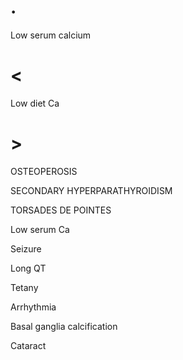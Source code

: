 # .

Low serum calcium

# <

Low diet Ca

# >

OSTEOPEROSIS

SECONDARY HYPERPARATHYROIDISM

TORSADES DE POINTES

Low serum Ca

Seizure

Long QT

Tetany

Arrhythmia

Basal ganglia calcification

Cataract
